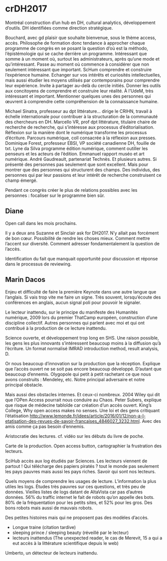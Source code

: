 # crDH2017

Montréal construction d’un hub en DH, cultural analytics, développement d’outils. DH identifiées comme direction stratégique.

Bouchard, avec gd plaisir que souhaite bienvenue, sous le thème access, accès. Philosophe de formation donc tendance à approcher chaque programme de congrès en se posant la question d‘où est la méthodo, l’épistémologie qui se cache derrière un programme. Intéressant que somme à un moment où, surtout les administrateurs, après qu’une mode et qu’intéressant. Passe au moment où commence à considérer que non seulement intéressant que important. ScHum comprendre et construire l’expérience humaine. Echanger sur vos intérêts et curiosités intellectuelles, mais aussi étudier les moyens utilisés par contemporains pour comprendre leur expérience. Invite à partager au-delà du cercle initiés. Donner les outils aux concitoyens de comprendre et construire leur réalité. À l’UdeM, très intéressant et important. Mentionner quelques unes des personnes qui œuvrent à comprendre cette compréhension de la connaissance humaine.

Michael Sinatra, professeur au dpt littérature… dirige le CRIHN, travail à échelle internationale pour contribuer à la structuration de la communauté des chercheurs en DH. Marcello VR, prof dpt littérature, titulaire chaire de recherche de recherche, qui s’intéresse aux processus d’éditorialisation. Réflexion sur la manière dont le numérique transforme les processus d’écriture. Parcours numérique, coll consacrée à la réflexion aux presses. Dominique Forest, professeur EBSI, VP société canadienne DH, fouille de txt. Lyne da Silva programme édition numérique, comment outiller les penseurs et les acteurs de l’édition. Emmanuel rapport muséo et art numérique. André Gaudreault, partenariat Technès. Et plusieurs autres. Si présenté des personnes pas seulement que sont excellent. Mais pour montrer que des personnes qui structurent des champs. Des individus, des personnes qui par leur passions et leur intérêt de recherche construisent ce champ émergé.

Pendant ce congrès créer le plus de relations possibles avec les personnes : focaliser sur le programme bien sûr. 

## Diane

Open call dans les mois prochains.

Il y a deux ans Suzanne et Sinclair ask for DH2017. N’y allait pas forcément de bon cœur. Possibilité de rendre les choses mieux. Comment mettre l’accent sur diversité. Comment adresser fondamentalement la question de l’accès. 

Identification du fait que manquait opportunité pour discussion et réponse dans le processus de reviewing.

## Marin Dacos

Enjeu et difficulté de faire la première Keynote dans une autre langue que l’anglais. Si vais trop vite me faire un signe. Très souvent, lorsqu’écoute des conférences en anglais, aucun signal poli pour pouvoir le signaler.

Le lecteur inattendu, sur le principe du manifeste des Humanités numérique, 2009 lors du premier ThatCamp européen, construction d’une discipline collectif. Autres personnes qui parlent avec moi et qui ont contribué à la production de ce lecture inattendu.

Science ouverte, et développement trop long en SHS. Une raison possible, les gens les plus innovants s’intéressent beaucoup moins à la diffusion qu’à l’écriture. Un format normalisé IMRAD introduction method, result analysis, D. 

Or nous beaucoup d’innovation sur la production que la réception. Explique que l’accès ouvert ne se soit pas encore beaucoup développé. D’autant que beaucoup d’ennemis. Olygopole qui petit à petit rachetant ce que nous avons construits : Mendeley, etc. Notre principal adversaire et notre principal obstacle.

Mais aussi des obstacles internes. Et ceux-ci nombreux. 2004 Wiley qui dit que l’OPen Access pourrait nous conduire au Chaos. Peter Subers, explique que risque de médecine tabloïde car création d’un accès ouvert. King’s College, Why open access makes no senses. Une loi et des gens critiquant l’étatisation http://www.lemonde.fr/idees/article/2016/01/12/non-a-l-etatisation-des-revues-de-savoir-francaises_4846027_3232.html. Avec des amis comme ça pas besoin d’ennemis.

Aristocratie des lectures. cf. vidéo sur les débuts du livre de poche.

Carte de la production. Open access button, cartographier la frustration des lecteurs.

SciHub accès aux log étudiés par Sciences. Les lecteurs viennent de partout ! Qui télécharge des papiers piratés ? tout le monde pas seulement les pays pauvres mais aussi les pays riches. Savoir qui sont nos lecteurs.

Quels moyens de comprendre les usages de lecture. L’information la plus utiles les logs. Études très pauvres sur ces questions, et très peu de données. Vieilles listes de logs datant de AltaVista car pas d’autres données. 56% du traffic internet le fait de robots qu’on appelle des bots. 80% de la fréquentation pour les petits sites, et 52% pour les gros. Des bons robots mais aussi de mauvais robots.

Des petites histoires mais qui ne proposent pas des modèles d’accès. 

- Longue traine (citation tardive)
- sleeping prince / sleeping beauty (réveillé par le lecteur)
- lecteurs inattendus (The unexpected reader, le cas de Merevit, 15 a qui a eut accès à la littérature scientifique depuis le web)

Umberto, un détecteur de lecteurs inattendu. 




















